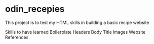 # odin_recepies
This project is to test my HTML skills in building a basic recipe website

Skills to have learned
Boilerplate
Headers
Body
Title
Images
Website References
